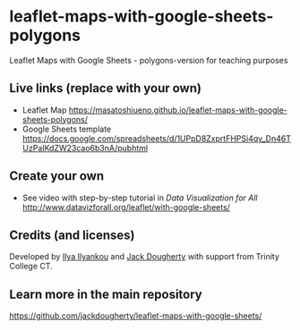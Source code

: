 # leaflet-maps-with-google-sheets-polygons
Leaflet Maps with Google Sheets - polygons-version for teaching purposes

## Live links (replace with your own)
- Leaflet Map https://masatoshiueno.github.io/leaflet-maps-with-google-sheets-polygons/
- Google Sheets template https://docs.google.com/spreadsheets/d/1UPpD8ZxprtFHPSi4qv_Dn46TUzPaIKdZW23cao6b3nA/pubhtml

## Create your own
- See video with step-by-step tutorial in *Data Visualization for All* http://www.datavizforall.org/leaflet/with-google-sheets/

## Credits (and licenses)
Developed by [Ilya Ilyankou](https://github.com/ilyankou) and [Jack Dougherty](https://github.com/jackdougherty) with support from Trinity College CT.

## Learn more in the main repository
https://github.com/jackdougherty/leaflet-maps-with-google-sheets/

